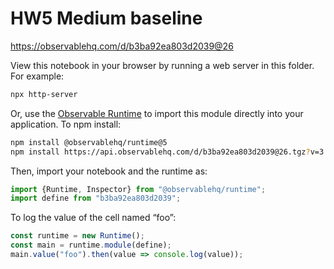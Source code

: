 # HW5 Medium baseline

https://observablehq.com/d/b3ba92ea803d2039@26

View this notebook in your browser by running a web server in this folder. For
example:

~~~sh
npx http-server
~~~

Or, use the [Observable Runtime](https://github.com/observablehq/runtime) to
import this module directly into your application. To npm install:

~~~sh
npm install @observablehq/runtime@5
npm install https://api.observablehq.com/d/b3ba92ea803d2039@26.tgz?v=3
~~~

Then, import your notebook and the runtime as:

~~~js
import {Runtime, Inspector} from "@observablehq/runtime";
import define from "b3ba92ea803d2039";
~~~

To log the value of the cell named “foo”:

~~~js
const runtime = new Runtime();
const main = runtime.module(define);
main.value("foo").then(value => console.log(value));
~~~

